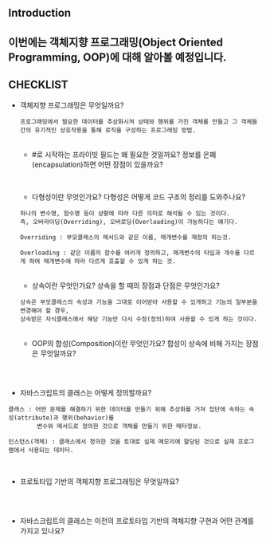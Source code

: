 
## Introduction

  이번에는 객체지향 프로그래밍(Object Oriented Programming, OOP)에 대해 알아볼 예정입니다.
  ---------------------------------------------------------------------------------
  
## CHECKLIST

+ 객체지향 프로그래밍은 무엇일까요?
  ```
  프로그래밍에서 필요한 데이터를 추상화시켜 상태와 행위를 가진 객체를 만들고 그 객체들 간의 유기적인 상호작용을 통해 로직을 구성하는 프로그래밍 방법.
  ```
  <br/>
  
  + #로 시작하는 프라이빗 필드는 왜 필요한 것일까요? 정보를 은폐(encapsulation)하면 어떤 장점이 있을까요?
  ```
  ```
  <br/>

  + 다형성이란 무엇인가요? 다형성은 어떻게 코드 구조의 정리를 도와주나요?
  ```
  하나의 변수명, 함수명 등이 상황에 따라 다른 의미로 해석될 수 있는 것이다.
  즉, 오버라이딩(Overriding), 오버로딩(Overloading)이 가능하다는 얘기다.

  Overriding : 부모클래스의 메서드와 같은 이름, 매개변수를 재정의 하는것.

  Overloading : 같은 이름의 함수를 여러개 정의하고, 매개변수의 타입과 개수를 다르게 하여 매개변수에 따라 다르게 호출할 수 있게 하는 것.

  ```
  <br/>

  + 상속이란 무엇인가요? 상속을 할 때의 장점과 단점은 무엇인가요?
  ```
  상속은 부모클래스의 속성과 기능을 그대로 이어받아 사용할 수 있게하고 기능의 일부분을 변경해야 할 경우,
  상속받은 자식클래스에서 해당 기능만 다시 수정(정의)하여 사용할 수 있게 하는 것이다.

  ```
  <br/>

  + OOP의 합성(Composition)이란 무엇인가요? 합성이 상속에 비해 가지는 장점은 무엇일까요?
  ```
  ```
  <br/>

+ 자바스크립트의 클래스는 어떻게 정의할까요?
```
클래스 : 어떤 문제를 해결하기 위한 데이터를 만들기 위해 추상화를 거쳐 집단에 속하는 속성(attribute)과 행위(behavior)를 
        변수와 메서드로 정의한 것으로 객체를 만들기 위한 메타정보.

인스턴스(객체) : 클래스에서 정의한 것을 토대로 실제 메모리에 할당된 것으로 실제 프로그램에서 사용되는 데이터.
```
<br/>

  + 프로토타입 기반의 객체지향 프로그래밍은 무엇일까요?
  ```
  ```
  <br/>

  + 자바스크립트의 클래스는 이전의 프로토타입 기반의 객체지향 구현과 어떤 관계를 가지고 있나요?
  ```
  ```
  <br/>
